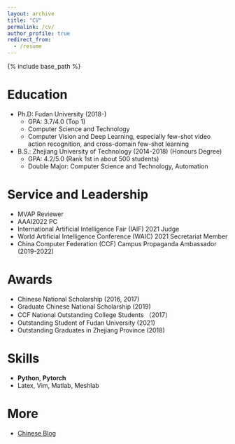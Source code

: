 ```yaml
---
layout: archive
title: "CV"
permalink: /cv/
author_profile: true
redirect_from:
  - /resume
---
```


{% include base_path %}

Education
======
* Ph.D: Fudan University (2018-)
  * GPA: 3.7/4.0 (Top 1)
  * Computer Science and Technology
  * Computer Vision and Deep Learning,  especially few-shot video action recognition, and cross-domain few-shot learning
* B.S.: Zhejiang University of Technology (2014-2018) (Honours Degree)
  * GPA: 4.2/5.0 (Rank 1st in about 500 students)
  * Double Major: Computer Science and Technology, Automation


Service and Leadership
======
* MVAP Reviewer
* AAAI2022 PC
* International Artificial Intelligence Fair (IAIF) 2021 Judge
* World Artificial Intelligence Conference (WAIC) 2021 Secretariat Member
* China Computer Federation (CCF) Campus Propaganda Ambassador (2019-2022)


<!-- Work experience
======
* Summer 2015: Research Assistant
  * Github University
  * Duties included: Tagging issues
  * Supervisor: Professor Git

* Fall 2015: Research Assistant
  * Github University
  * Duties included: Merging pull requests
  * Supervisor: Professor Hub -->

Awards
======
* Chinese National Scholarship (2016, 2017)
* Graduate Chinese National Scholarship (2019)
* CCF National Outstanding College Students （2017）
* Outstanding Student of Fudan University (2021)
* Outstanding Graduates in Zhejiang Province (2018)


Skills
======
* **Python**, **Pytorch**
* Latex, Vim, Matlab, Meshlab


More
======
* [Chinese Blog](https://www.jianshu.com/u/b3c66a77e742)


<!-- Publications
======
  <ul>{% for post in site.publications %}
    {% include archive-single-cv.html %}
  {% endfor %}</ul>
  
Talks
======
  <ul>{% for post in site.talks %}
    {% include archive-single-talk-cv.html %}
  {% endfor %}</ul>
  
Teaching
======
  <ul>{% for post in site.teaching %}
    {% include archive-single-cv.html %}
  {% endfor %}</ul> -->
  


